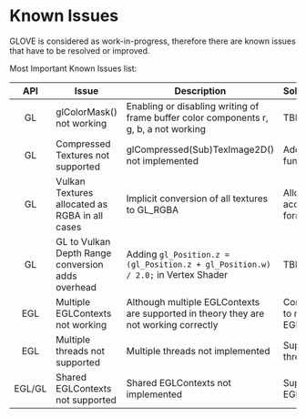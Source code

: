 # Known Issues

GLOVE is considered as work-in-progress, therefore there are known issues that have to be resolved or improved.

Most Important Known Issues list:

 | **API** | **Issue** | **Description** | **Solution/Workaround** | **Status** |
| :---: | --- | --- | --- | :---: |
|  GL | glColorMask() not working | Enabling or disabling writing of frame buffer color components r, g, b, a not working | TBD | see issue [#20](https://github.com/Think-Silicon/GLOVE/issues/20) |
|  GL | Compressed Textures not supported | glCompressed(Sub)TexImage2D() not implemented | Add missing functionality | see issue [#6](https://github.com/Think-Silicon/GLOVE/issues/6) |
|  GL | Vulkan Textures allocated as RGBA in all cases  | Implicit conversion of all textures to GL_RGBA | Allocate Textures according to the input format | see issue [#7](https://github.com/Think-Silicon/GLOVE/issues/7) |
| GL | GL to Vulkan Depth Range conversion adds overhead| Adding ``` gl_Position.z = (gl_Position.z + gl_Position.w) / 2.0; ``` in Vertex Shader | TBD | **unresolved** |
| EGL | Multiple EGLContexts not working  | Although multiple EGLContexts are supported in theory they are not working correctly| Correct errors related to multiple EGLContexts | **unresolved** |
| EGL | Multiple threads not supported  | Multiple threads not implemented | Support multiple threads | **unresolved** |
| EGL/GL | Shared EGLContexts not supported  | Shared EGLContexts not implemented | Support shared EGLContexts | **unresolved** |

